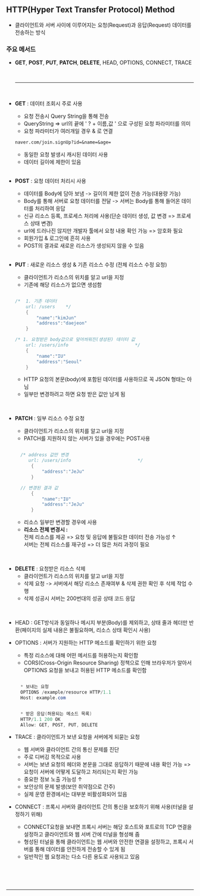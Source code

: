 ## HTTP(Hyper Text Transfer Protocol) Method 
- 클라이언트와 서버 사이에 이루어지는 요청(Request)과 응답(Request) 데이터를 전송하는 방식

### 주요 메서드
- **GET**, **POST**, **PUT**, **PATCH**, **DELETE**, HEAD, OPTIONS, CONNECT, TRACE

  <br />
  <hr />
  <br />

- **GET** : 데이터 조회시 주로 사용 <br />
   * 요청 전송시 Query String을 통해 전송
   * QueryString => url의 끝에 ' ? + 이름,값 ' 으로 구성된 요청 파라미터를 의미
   * 요청 파라미터가 여러개일 경우 & 로 연결
    ```markdown
    naver.com/join.signUp?id=&name=&age=
    ```
   * 동일한 요청 발생시 캐시된 데이터 사용
   * 데이터 길이에 제한이 있음
<br /><br />

- **POST** : 요청 데이터 처리시 사용 <br />
  * 데이터를 Body에 담아 보냄 -> 길이의 제한 없이 전송 가능(대용량 가능)
  * Body를 통해 서버로 요청 데이터를 전달 -> 서버는 Body를 통해 들어온 데이터를 처리하여 응답
  * 신규 리소스 등록, 프로세스 처리에 사용(단순 데이터 생성, 값 변경 => 프로세스 상태 변경)
  * url에 드러나진 않지만 개발자 툴에서 요청 내용 확인 가능 => 암호화 필요
  * 회원가입 & 로그인에 흔히 사용
  * POST의 결과로 새로운 리소스가 생성되지 않을 수 있음
<br /><br />

- **PUT** : 새로운 리소스 생성 & 기존 리소스 수정 (전체 리소스 수정 요청) <br />
    * 클라이언트가 리소스의 위치를 알고 url을 지정
    * 기존에 해당 리소스가 없으면 생섬함

    ```java
    
    /*  1. 기존 데이터
        url: /users    */ 
        {
            "name":"kimJun"
            "address":"daejeon"
        }

    /* 1. 요청받은 body값으로 덮어씌워진(생성된) 데이터 값
        url: /users/info                         */ 
        {
            "name":"IU"
            "address":"Seoul"
        }
    
    ```

    * HTTP 요청의 본문(body)에 포함된 데이터를 사용하므로 꼭 JSON 형태는 아님
    * 일부만 변경하려고 하면 요청 받은 값만 남게 됨

<br />

- **PATCH** : 일부 리소스 수정 요청  <br />
    * 클라이언트가 리소스의 위치를 알고 url을 지정 
    * PATCH를 지원하지 않는 서버가 있을 경우에는 POST사용
  
  ```java
  
    /* address 값만 변경
       url: /users/info                         */ 
        {
            "address":"JeJu"
        }

    // 변경된 결과 값
        {
            "name":"IU"
            "address":"JeJu"
        }
  
    ```

    * 리소스 일부만 변경할 경우에 사용
    * **리소스 전체 변경시 :** <br /> 전체 리소스를 제공 => 요청 및 응답에 불필요한 데이터 전송 가능성 ↑ <br/> 서버는 전체 리소스를 재구성 => 더 많은 처리 과정이 필요

<br />

- **DELETE** : 요청받은 리소스 삭제 <br />
    * 클라이언트가 리소스의 위치를 알고 url을 지정
    * 삭제 요청 -> 서버에서 해당 리소스 존재여부 & 삭제 권한 확인 후 삭제 작업 수행
    * 삭제 성공시 서버는 200번대의 성공 상태 코드 응답
  
<br />

- HEAD : GET방식과 동일하나 메시지 부분(Body)를 제외하고, 상태 줄과 헤더만 반환(페이지의 실제 내용은 불필요하며, 리소스 상태 확인시 사용)

- OPTIONS : 서버가 지원하는 HTTP 메소드를 확인하기 위한 요청
     * 특정 리소스에 대해 어떤 메서드를 허용하는지 확인함
     * CORS(Cross-Origin Resource Sharing) 정책으로 인해 브라우저가 알아서 OPTIONS 요청을 보내고 허용된 HTTP 메소드를 확인함
  
  ```java

    * 보내는 요청
    OPTIONS /example/resource HTTP/1.1
    Host: example.com


    * 받은 응답(허용되는 메소드 목록)
    HTTP/1.1 200 OK
    Allow: GET, POST, PUT, DELETE

  ```

- TRACE : 클라이언트가 보낸 요청을 서버에게 되묻는 요청
    * 웹 서버와 클라이언트 간의 통신 문제를 진단
    * 주로 디버깅 목적으로 사용
    * 서버는 보낸 요청의 헤더와 본문을 그대로 응답하기 때문에 내용 확인 가능 => 요청이 서버에 어떻게 도달하고 처리되는지 확인 가능
    * 중요한 정보 노출 가능성 ↑
    * 보안상의 문제 발생(보안 취약점으로 간주)
    * 실제 운영 환경에서는 대부분 비활성화되어 있음

- CONNECT : 프록시 서버와 클라이언트 간의 통신을 보호하기 위해 사용(터널을 설정하기 위해)
    * CONNECT요청을 보내면 프록시 서버는 해당 호스트와 포트로의 TCP 연결을 설정하고 클라이언트와 웹 서버 간에 터널을 형성해 줌
    * 형성된 터널을 통해 클라이언트는 웹 서버와 안전한 연결을 설정하고, 프록시 서버를 통해 데이터를 안전하게 전송할 수 있게 됨
    * 일반적인 웹 요청과는 다소 다른 용도로 사용되고 있음

<br /><br /><br />


<hr /><br />
<!--
 ** CORS (Cross-Origin Resource Sharing) : 브라우저에서 실행되는 클라이언트 측에서 발생하는 보안 정책으로, 스크립트에서 한 출처(origin)의 리소스가 다른 출처의 리소스와 상호 작용하는 것을 제한함
 <br />
 ** 지정된 url의 주소 값이 동일 할 경우 = " /user/{id} " or " /user/** "

```java
@Controller
public class UserController {

    @Autowired
    private UserService userService;

    @RequestMapping(value = "/user/{id}", method = RequestMethod.GET)
    public ModelAndView getUser(@PathVariable Long id) {
        User user = userService.getUserById(id);
        ModelAndView modelAndView = new ModelAndView();
        modelAndView.addObject("user", user);
        modelAndView.setViewName("userDetailPage"); // 이동할 JSP 페이지 설정
        return modelAndView;
    }

    @RequestMapping(value = "/user/{id}", method = RequestMethod.DELETE)
    public String deleteUser(@PathVariable Long id) {
        userService.deleteUser(id);
        return "redirect:/user/list"; // 삭제 후 이동할 URL 설정
    }

    // 다른 컨트롤러 메소드들도 동일한 방식으로 JSP 페이지 설정
}

``` -->
